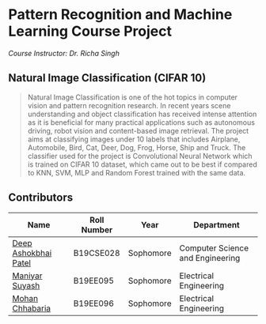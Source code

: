 # Pattern Recognition and Machine Learning Course Project

_Course Instructor: Dr. Richa Singh_

## Natural Image Classification (CIFAR 10)

> Natural Image Classification is one of the hot topics in computer vision and pattern recognition research. In recent years scene understanding and object classification has received intense attention as it is beneficial for many practical applications such as autonomous driving, robot vision and content-based image retrieval.
> The project aims at classifying images under 10 labels that includes Airplane, Automobile, Bird, Cat, Deer, Dog, Frog, Horse, Ship and Truck.
> The classifier used for the project is Convolutional Neural Network which is trained on CIFAR 10 dataset, which came out to be best if compared to KNN, SVM, MLP and Random Forest trained with the same data.

## Contributors

| Name                                            | Roll Number | Year      | Department             |
| ----------------------------------------------- | ----------- | --------- | ---------------------- |
| [Deep Ashokbhai Patel](#) | B19CSE028   | Sophomore | Computer Science and Engineering |
| [Maniyar Suyash](#)    | B19EE095    | Sophomore | Electrical Engineering |
| [Mohan Chhabaria](https://github.com/MohanChhabaria)    | B19EE096    | Sophomore | Electrical Engineering |
